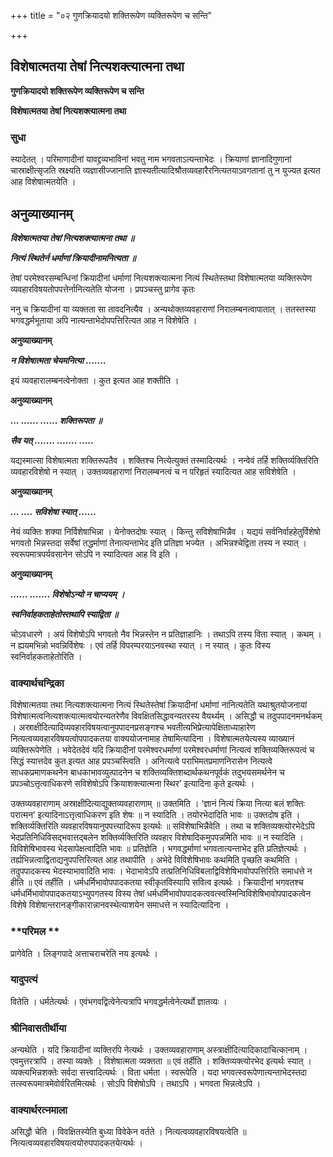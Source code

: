 +++
title = "०२ गुणक्रियादयो शक्तिरूपेण व्यक्तिरूपेण च सन्ति"

+++


## विशेषात्मतया तेषां नित्यशक्त्यात्मना तथा

**गुणक्रियादयो शक्तिरूपेण व्यक्तिरूपेण च सन्ति**

**विशेषात्मतया तेषां नित्यशक्त्यात्मना तथा**

### **सुधा**

स्यादेतत् । परिमाणादीनां यावद्द्रव्यभाविनां भवतु नाम भगवताऽत्यन्ताभेदः । क्रियाणां ज्ञानादिगुणानां चास्राक्षीत्सृजति स्रक्ष्यति व्यज्ञासीज्जानाति ज्ञास्यतीत्यादिश्रौतव्यवहारैरनित्यतयाऽवगतानां तु न युज्यत इत्यत आह विशेषात्मतयेति ।

## **अनुव्याख्यानम्**

***विशेषात्मतया तेषां नित्यशक्त्यात्मना तथा ॥***

***नित्यं स्थितेर्न धर्माणां क्रियादीनामनित्यता ॥***

तेषां परमेश्वरसम्बन्धिनां क्रियादीनां धर्माणां नित्यशक्त्यात्मना नित्यं स्थितेस्तथा विशेषात्मतया व्यक्तिरूपेण व्यवहारविषयतोपपत्तेर्नानित्यतेति योजना । प्रपञ्चस्तु प्रागेव कृतः

ननु च क्रियादीनां या व्यक्तता सा तावदनित्यैव । अन्यथोक्तव्यवहाराणां निरालम्बनत्वापातात् । ततस्तस्या भगवद्धर्मभूताया अपि नात्यन्ताभेदोपपत्तिरित्यत आह न विशेषेति ।

**अनुव्याख्यानम्**

***न विशेषात्मता चेयमनित्या .......***

इयं व्यवहारालम्बनत्वेनोक्ता । कुत इत्यत आह शक्तीति ।

**अनुव्याख्यानम्**

***... ...... ...... शक्तिरूपता ॥***

***सैव यत् ....... ....... .....***

यद्यस्मात्सा विशेषात्मता शक्तिरूपतैव । शक्तिश्च नित्येत्युक्तं तस्मादित्यर्थः । नन्वेवं तर्हि शक्तिर्व्यक्तिरिति व्यवहारविशेषो न स्यात् । उक्तव्यवहाराणां निरालम्बनत्वं च न परिहृतं स्यादित्यत आह सविशेषेति ।

**अनुव्याख्यानम्**

***... .... सविशेषा स्यात् ......***

नेयं व्यक्तिः शक्या निर्विशेषाभिन्ना । येनोक्तदोषः स्यात् । किन्तु सविशेषाभिन्नैव । यद्ययं सर्वनिर्वाहहेतुर्विशेषो भगवतो भिन्नस्तदा सर्वेषां तद्धर्माणां तेनात्यन्ताभेद इति प्रतिज्ञा भज्येत । अभिन्नश्चेद्विता तस्य न स्यात् । स्वरूपमात्रपर्यवसानेन सोऽपि न स्यादित्यत आह वि इति ।

**अनुव्याख्यानम्**

***...... ....... विशेषोऽन्यो न चाप्ययम् ।***

***स्वनिर्वाहकताहेतोस्तथापि स्याद्विता ॥***

चोऽवधारणे । अयं विशेषोऽपि भगवतो नैव भिन्नस्तेन न प्रतिज्ञाहानिः । तथाऽपि तस्य विता स्यात् । कथम् । न ह्ययमभिन्नो भवन्निर्विशेषः । एवं तर्हि विपरम्परयाऽनवस्था स्यात् । न स्यात् । कुतः विस्य स्वनिर्वाहकताहेतोरिति ।

### **वाक्यार्थचन्द्रिका**

विशेषात्मतया तथा नित्यशक्त्यात्मना नित्यं स्थितेस्तेषां क्रियादीनां धर्माणां नानित्यतेति यथाश्रुतयोजनायां विशेषात्मत्वनित्यशक्त्यात्मत्वयोरन्यतरेणैव विवक्षितसिद्धावन्यतरस्य वैयर्थ्यम् । असिद्धौ च तदुपपादनमनर्थकम् । अस्राक्षीदित्यादिव्यवहारविषयत्वानुपपादनप्रसङ्गश्च भवतीत्यभिप्रेत्यापेक्षिताध्याहारेण नित्यत्वव्यवहारविषयत्वोपपादकतया वाक्ययोजनामाह तेषामित्यादिना । विशेषात्मतयेत्यस्य व्याख्यानं व्यक्तिरूपेणेति । भवेदेतदेवं यदि क्रियादीनां परमेश्वरधर्माणां परमेश्वरधर्माणां नित्यत्वं शक्तिव्यक्तिरूपत्वं च सिद्धं स्यात्तदेव कुत इत्यत आह प्रपञ्चस्त्विति । अनित्यत्वे पराभिमतप्रमाणनिरासेन नित्यत्वे साधकप्रमाणकथनेन बाधकाभावव्युत्पादनेन च शक्तिव्यक्तिशब्दार्थकथनपूर्वकं तदुभयसमर्थनेन च प्रपञ्चोऽत्तृत्वाधिकरणे सविशेषोऽपि क्रियाशक्त्यात्मना स्थिर’ इत्यादिना कृते इत्यर्थः ।

उक्तव्यवहाराणाम् अस्राक्षीदित्याद्युक्तव्यवहाराणाम् ॥ उक्तमिति । ‘ज्ञानं नित्यं क्रिया नित्या बलं शक्तिः परात्मन’ इत्यादिनाऽत्तृत्वाधिकरण इति शेषः ॥ न स्यादिति । तयोरभेदादिति भावः ॥ उक्तदोष इति । शक्तिर्व्यक्तिरिति व्यवहारविषयानुपपत्त्यादिरूप इत्यर्थः ॥ सविशेषाभिन्नैवेति । तथा च शक्तिव्यक्त्योरभेदेऽपि भेदप्रतिनिधिविसद्भवात्तद्बलेन शक्तिर्व्यक्तिरिति व्यवहार विशेषादिकमुपपन्नमिति भावः ॥ न स्यादिति । विविशेषिभावस्य भेदसापेक्षत्वादिति भावः ॥ प्रतिज्ञेति । भगवद्धर्माणां भगवतात्यन्ताभेद इति प्रतिज्ञेत्यर्थः । तर्ह्यभिन्नत्वाद्विताद्यनुपपत्तिरित्यत आह तथापीति । अभेदे विविशेषिभावः कथमिति पृच्छति कथमिति । तदुपपादकस्य भेदस्याभावादिति भावः । भेदाभावेऽपि तत्प्रतिनिधिविबलाद्विविशेषिभावोपपत्तिरिति समाधत्ते न हीति ॥ एवं तर्हीति । धर्मधर्मिभावोपपादकतया स्वीकृतविस्यापि सवित्व इत्यर्थः । क्रियादीनां भगवतश्च धर्मधर्मिभावोपपादकतयाऽभ्युपगतस्य विस्य तेषां धर्मधर्मिभावोपपादकत्ववत्स्वस्मिन्विविशेषिभावोपपादकत्वेन विशेषे विशेषान्तरानङ्गीकारान्नानवस्थेत्याशयेन समाधत्ते न स्यादित्यादिना ।

### **परिमल **

प्रागेवेति । लिङ्गपादे अत्ताचराचरेति नय इत्यर्थः ।

### **यादुपत्यं**

वितेति । धर्मतेत्यर्थः । एवंभगवद्वित्वेनेत्यत्रापि भगवद्धर्मत्वेनेत्यर्थो ज्ञातव्यः ।

### **श्रीनिवासतीर्थीया**

अन्यथेति । यदि क्रियादीनां व्यक्तिरपि नेत्यर्थः । उक्तव्यवहाराणाम् अस्त्राक्षीदित्यादिकादाचित्कानाम् । एवमुत्तरत्रापि । तस्या व्यक्तेः । विशेषात्मता व्यक्तता ॥ एवं तर्हीति । शक्तिव्यक्त्योरभेद इत्यर्थः स्यात् । व्यक्त्यभिन्नशक्तेः सर्वदा सत्त्वादित्यर्थः । विता धर्मता । स्वरूपेति । यदा भगवत्स्वरूपेणात्यन्ताभेदस्तदा तत्स्वरूपमात्रमेवोर्वरितमित्यर्थः । सोऽपि विशेषोऽपि । तथाऽपि । भगवता भिन्नत्वेऽपि ।

### **वाक्यार्थरत्नमाला**

असिद्धौ चेति । विवक्षितस्येति बुध्या विवेकेन वर्तते । नित्यत्वव्यवहारविषयत्वेति ॥ नित्यत्वव्यवहारविषयत्वयोरुपपादकतयेत्यर्थः ।


